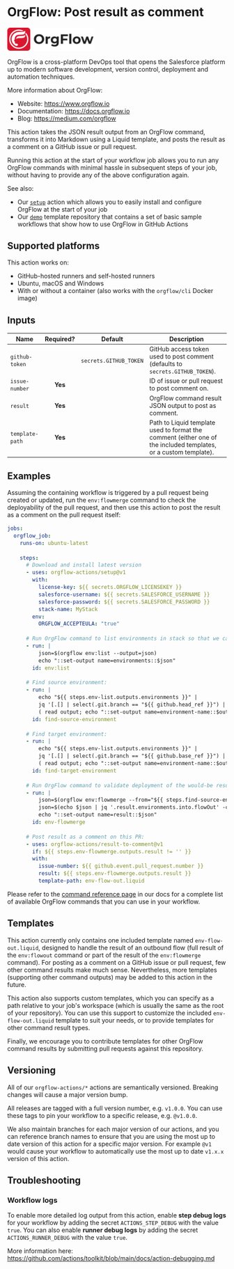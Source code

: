 # OrgFlow: Post result as comment

<p><img src="logo.svg" alt="OrgFlow Logo" width="200"/></p>

OrgFlow is a cross-platform DevOps tool that opens the Salesforce platform up to modern software development, version control, deployment and automation techniques.

More information about OrgFlow:

- Website: https://www.orgflow.io
- Documentation: https://docs.orgflow.io
- Blog: https://medium.com/orgflow

This action takes the JSON result output from an OrgFlow command, transforms it into Markdown using a Liquid template, and posts the result as a comment on a GitHub issue or pull request.

Running this action at the start of your workflow job allows you to run any OrgFlow commands with minimal hassle in subsequent steps of your job, without having to provide any of the above configuration again.

See also:

- Our [`setup`](https://github.com/OrgFlow-Actions/setup) action which allows you to easily install and configure OrgFlow at the start of your job
- Our [`demo`](https://github.com/OrgFlow-Actions/demo) template repository that contains a set of basic sample workflows that show how to use OrgFlow in GitHub Actions

## Supported platforms

This action works on:

- GitHub-hosted runners and self-hosted runners
- Ubuntu, macOS and Windows
- With or without a container (also works with the `orgflow/cli` Docker image)

## Inputs

| Name            | Required? | Default                | Description                                                                                                      |
| --------------- | :-------: | ---------------------- | ---------------------------------------------------------------------------------------------------------------- |
| `github-token`  |           | `secrets.GITHUB_TOKEN` | GitHub access token used to post comment (defaults to `secrets.GITHUB_TOKEN`).                                   |
| `issue-number`  |  **Yes**  |                        | ID of issue or pull request to post comment on.                                                                  |
| `result`        |  **Yes**  |                        | OrgFlow command result JSON output to post as comment.                                                           |
| `template-path` |  **Yes**  |                        | Path to Liquid template used to format the comment (either one of the included templates, or a custom template). |

## Examples

Assuming the containing workflow is triggered by a pull request being created or updated, run the `env:flowmerge` command to check the deployability of the pull request, and then use this action to post the result as a comment on the pull request itself:

```yaml
jobs:
  orgflow_job:
    runs-on: ubuntu-latest

    steps:
      # Download and install latest version
      - uses: orgflow-actions/setup@v1
        with:
          license-key: ${{ secrets.ORGFLOW_LICENSEKEY }}
          salesforce-username: ${{ secrets.SALESFORCE_USERNAME }}
          salesforce-password: ${{ secrets.SALESFORCE_PASSWORD }}
          stack-name: MyStack
        env:
          ORGFLOW_ACCEPTEULA: "true"

      # Run OrgFlow command to list environments in stack so that we can map branch names to environment names:
      - run: |
          json=$(orgflow env:list --output=json)
          echo "::set-output name=environments::$json"
        id: env:list

      # Find source environment:
      - run: |
          echo "${{ steps.env-list.outputs.environments }}" |
          jq '[.[] | select(.git.branch == "${{ github.head_ref }}") | .name] | select(. | length > 0)[0]' -r |
          ( read output; echo "::set-output name=environment-name::$output"; )
        id: find-source-environment

      # Find target environment:
      - run: |
          echo "${{ steps.env-list.outputs.environments }}" |
          jq '[.[] | select(.git.branch == "${{ github.base_ref }}") | .name] | select(. | length > 0)[0]' -r |
          ( read output; echo "::set-output name=environment-name::$output"; )
        id: find-target-environment

      # Run OrgFlow command to validate deployment of the would-be result of merging this PR:
      - run: |
          json=$(orgflow env:flowmerge --from="${{ steps.find-source-environment.outputs.environment-name }}" --into="${{ steps.find-target-environment.outputs.environment-name }}" --checkOnly --output=json)
          json=$(echo $json | jq '.result.environments.into.flowOut' -c)
          echo "::set-output name=result::$json"
        id: env-flowmerge

      # Post result as a comment on this PR:
      - uses: orgflow-actions/result-to-comment@v1
        if: ${{ steps.env-flowmerge.outputs.result != '' }}
        with:
          issue-number: ${{ github.event.pull_request.number }}
          result: ${{ steps.env-flowmerge.outputs.result }}
          template-path: env-flow-out.liquid
```

Please refer to the [command reference page](https://docs.orgflow.io/reference/commands/help.html) in our docs for a complete list of available OrgFlow commands that you can use in your workflow.

## Templates

This action currently only contains one included template named `env-flow-out.liquid`, designed to handle the result of an outbound flow (full result of the `env:flowout` command or part of the result of the `env:flowmerge` command). For posting as a comment on a GitHub issue or pull request, few other command results make much sense. Nevertheless, more templates (supporting other command outputs) may be added to this action in the future.

This action also supports custom templates, which you can specify as a path relative to your job's workspace (which is usually the same as the root of your repository). You can use this support to customize the included `env-flow-out.liquid` template to suit your needs, or to provide templates for other command result types.

Finally, we encourage you to contribute templates for other OrgFlow command results by submitting pull requests against this repository.

## Versioning

All of our `orgflow-actions/*` actions are semantically versioned. Breaking changes will cause a major version bump.

All releases are tagged with a full version number, e.g. `v1.0.0`. You can use these tags to pin your workflow to a specific release, e.g. `@v1.0.0`.

We also maintain branches for each major version of our actions, and you can reference branch names to ensure that you are using the most up to date version of this action for a specific major version. For example `@v1` would cause your workflow to automatically use the most up to date `v1.x.x` version of this action.

## Troubleshooting

### Workflow logs

To enable more detailed log output from this action, enable **step debug logs** for your workflow by adding the secret `ACTIONS_STEP_DEBUG` with the value `true`. You can also enable **runner debug logs** by adding the secret `ACTIONS_RUNNER_DEBUG` with the value `true`.

More information here:
https://github.com/actions/toolkit/blob/main/docs/action-debugging.md
